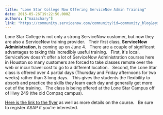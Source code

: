 ```yaml
---
title: "Lone Star College Now Offering ServiceNow Admin Training"
date: 2015-05-26T19:22:50.000Z
authors: ["mazachary"]
link: "https://community.servicenow.com/community?id=community_blog&sys_id=a96ceaa1dbd0dbc01dcaf3231f9619fe"
---
```

<p>Lone Star College is not only a strong ServiceNow customer, but now they are also a ServiceNow training provider.   Their first class, <strong>ServiceNow Administration</strong>, is coming up on June 4.   There are a couple of significant advantages to taking this incredibly useful training.   First, it's local.   ServiceNow doesn't offer a lot of ServiceNow Administration courses here in Houston so many customers are forced to take classes remote over the web or incur travel cost to go to a different location.   Second, the Lone Star class is offered over 4 partial days (Thursday and Friday afternoons for two weeks) rather than 3 long days.   This gives the students the flexibility to absorb and practice the skills they learn each day and generally get more out of the training.   The class is being offered at the Lone Star Campus off of Hwy 249 (the old Compaq campus).</p><p></p><p><a title="w.lonestar.edu/departments/corporatecollege/ServiceNow_June2015_v3_050815.pdf" href="http://www.lonestar.edu/departments/corporatecollege/ServiceNow_June2015_v3_050815.pdf">Here is the link to the flyer</a> as well as more details on the course.   Be sure to register ASAP if you're interested.</p>